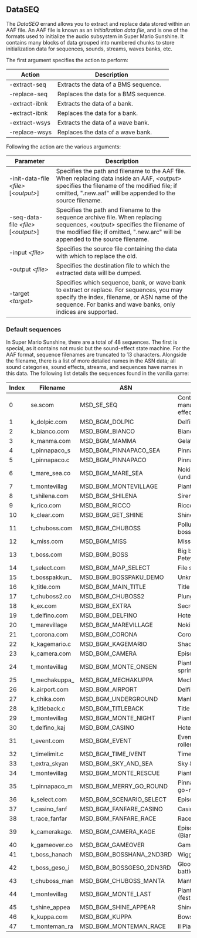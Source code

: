 
## DataSEQ

The _DataSEQ_ errand allows you to extract and replace data stored within an AAF file.
An AAF file is known as an _initialization data file_, and is one of the formats used to initialize the audio subsystem in Super Mario Sunshine.
It contains many blocks of data grouped into numbered chunks to store initialization data for sequences, sounds, streams, waves banks, etc.

The first argument specifies the action to perform:

|Action|Description|
|------|-----------|
|-extract-seq|Extracts the data of a BMS sequence.|
|-replace-seq|Replaces the data for a BMS sequence.|
|-extract-ibnk|Extracts the data of a bank.|
|-extract-ibnk|Replaces the data for a bank.|
|-extract-wsys|Extracts the data of a wave bank.|
|-replace-wsys|Replaces the data of a wave bank.|

Following the action are the various arguments:

|Parameter|Description|
|---------|-----------|
|-init-data-file _&lt;file&gt;_ [_&lt;output&gt;_]|Specifies the path and filename to the AAF file. When replacing data inside an AAF, _&lt;output&gt;_ specifies the filename of the modified file; if omitted, ".new.aaf" will be appended to the source filename.|
|-seq-data-file _&lt;file&gt;_ [_&lt;output&gt;_]|Specifies the path and filename to the sequence archive file. When replacing sequences, _&lt;output&gt;_ specifies the filename of the modified file; if omitted, ".new.arc" will be appended to the source filename.|
|-input _&lt;file&gt;_|Specifies the source file containing the data with which to replace the old.|
|-output _&lt;file&gt;_|Specifies the destination file to which the extracted data will be dumped.|
|-target _&lt;target&gt;_|Specifies which sequence, bank, or wave bank to extract or replace. For sequences, you may specify the index, filename, or ASN name of the sequence. For banks and wave banks, only indices are supported.|

### Default sequences

In Super Mario Sunshine, there are a total of 48 sequences.
The first is special, as it contains not music but the sound-effect state machine.
For the AAF format, sequence filenames are truncated to 13 characters.
Alongside the filename, there is a list of more detailed names in the ASN data;
all sound categories, sound effects, streams, and sequences have names in this data.
The following list details the sequences found in the vanilla game:

|Index|Filename|ASN|Description|
|-----|--------|---|-----------|
|0|se.scom|MSD_SE_SEQ|Contains and manages sound effects.|
|1|k_dolpic.com|MSD_BGM_DOLPIC|Delfino Plaza|
|2|k_bianco.com|MSD_BGM_BIANCO|Bianco Hills|
|3|k_manma.com|MSD_BGM_MAMMA|Gelato Beach|
|4|t_pinnapaco_s|MSD_BGM_PINNAPACO_SEA|Pinna Park (beach)|
|5|t_pinnapaco.c|MSD_BGM_PINNAPACO|Pinna Park|
|6|t_mare_sea.co|MSD_BGM_MARE_SEA|Noki Bay (underwater)|
|7|t_montevillag|MSD_BGM_MONTEVILLAGE|Pianta Village|
|8|t_shilena.com|MSD_BGM_SHILENA|Sirena Beach|
|9|k_rico.com|MSD_BGM_RICCO|Ricco Harbor|
|10|k_clear.com|MSD_BGM_GET_SHINE|Shine!|
|11|t_chuboss.com|MSD_BGM_CHUBOSS|Polluted Piranha Plant boss battle|
|12|k_miss.com|MSD_BGM_MISS|Miss|
|13|t_boss.com|MSD_BGM_BOSS|Big boss battle (e.g. Petey Piranha)|
|14|t_select.com|MSD_BGM_MAP_SELECT|File select|
|15|t_bosspakkun_|MSD_BGM_BOSSPAKU_DEMO|Unknown|
|16|k_title.com|MSD_BGM_MAIN_TITLE|Title sequence|
|17|t_chuboss2.co|MSD_BGM_CHUBOSS2|Plungelo boss battle|
|18|k_ex.com|MSD_BGM_EXTRA|Secret course|
|19|t_delfino.com|MSD_BGM_DELFINO|Hotel Delfino|
|20|t_marevillage|MSD_BGM_MAREVILLAGE|Noki Bay|
|21|t_corona.com|MSD_BGM_CORONA|Corona Mountain|
|22|k_kagemario.c|MSD_BGM_KAGEMARIO|Shadow Mario|
|23|k_camera.com|MSD_BGM_CAMERA|Episode preview|
|24|t_montevillag|MSD_BGM_MONTE_ONSEN|Pianta Village (hot spring)|
|25|t_mechakuppa_|MSD_BGM_MECHAKUPPA|Mecha-Bowser battle|
|26|k_airport.com|MSD_BGM_AIRPORT|Delfino Airstrip|
|27|k_chika.com|MSD_BGM_UNDERGROUND|Manhole/underground|
|28|k_titleback.c|MSD_BGM_TITLEBACK|Title demo|
|29|t_montevillag|MSD_BGM_MONTE_NIGHT|Pianta Village (night)|
|30|t_delfino_kaj|MSD_BGM_CASINO|Hotel Delfino (casino)|
|31|t_event.com|MSD_BGM_EVENT|Event (e.g. rollercoaster)|
|32|t_timelimit.c|MSD_BGM_TIME_IVENT|Timed event|
|33|t_extra_skyan|MSD_BGM_SKY_AND_SEA|Sky & Sea|
|34|t_montevillag|MSD_BGM_MONTE_RESCUE|Piantas in Need|
|35|t_pinnapaco_m|MSD_BGM_MERRY_GO_ROUND|Pinna Park (merry-go-round)|
|36|k_select.com|MSD_BGM_SCENARIO_SELECT|Episode select|
|37|t_casino_fanf|MSD_BGM_FANFARE_CASINO|Casino fanfare|
|38|t_race_fanfar|MSD_BGM_FANFARE_RACE|Race fanfare|
|39|k_camerakage.|MSD_BGM_CAMERA_KAGE|Episode preview (Bianco 1)|
|40|k_gameover.co|MSD_BGM_GAMEOVER|Game over|
|41|t_boss_hanach|MSD_BGM_BOSSHANA_2ND3RD|Wiggler boss battle|
|42|t_boss_geso_i|MSD_BGM_BOSSGESO_2DN3RD|Glooper Blooper boss battle|
|43|t_chuboss_man|MSD_BGM_CHUBOSS_MANTA|Manta boss battle|
|44|t_montevillag|MSD_BGM_MONTE_LAST|Pianta Village (festival)|
|45|t_shine_appea|MSD_BGM_SHINE_APPEAR|Shine appears|
|46|k_kuppa.com|MSD_BGM_KUPPA|Bowser boss battle|
|47|t_monteman_ra|MSD_BGM_MONTEMAN_RACE|Il Piantissimo race|
